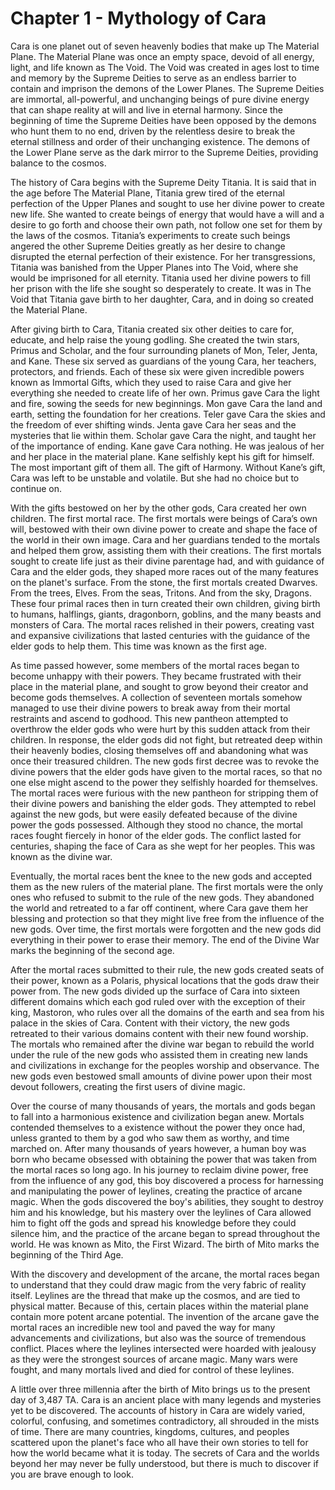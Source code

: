 # Chapter 1 - Mythology of Cara


Cara is one planet out of seven heavenly bodies that make up The Material Plane. The Material Plane was once an empty space, devoid of all energy, light, and life known as The Void. The Void was created in ages lost to time and memory by the Supreme Deities to serve as an endless barrier to contain and imprison the demons of the Lower Planes. The Supreme Deities are immortal, all-powerful, and unchanging beings of pure divine energy that can shape reality at will and live in eternal harmony. Since the beginning of time the Supreme Deities have been opposed by the demons who hunt them to no end, driven by the relentless desire to break the eternal stillness and order of their unchanging existence. The demons of the Lower Plane serve as the dark mirror to the Supreme Deities, providing balance to the cosmos.

The history of Cara begins with the Supreme Deity Titania. It is said that in the age before The Material Plane, Titania grew tired of the eternal perfection of the Upper Planes and sought to use her divine power to create new life. She wanted to create beings of energy that would have a will and a desire to go forth and choose their own path, not follow one set for them by the laws of the cosmos. Titania’s experiments to create such beings angered the other Supreme Deities greatly as her desire to change disrupted the eternal perfection of their existence. For her transgressions, Titania was banished from the Upper Planes into The Void, where she would be imprisoned for all eternity. Titania used her divine powers to fill her prison with the life she sought so desperately to create. It was in The Void that Titania gave birth to her daughter, Cara, and in doing so created the Material Plane.

After giving birth to Cara, Titania created six other deities to care for, educate, and help raise the young godling. She created the twin stars, Primus and Scholar, and the four surrounding planets of Mon, Teler, Jenta, and Kane. These six served as guardians of the young Cara, her teachers, protectors, and friends. Each of these six were given incredible powers known as Immortal Gifts, which they used to raise Cara and give her everything she needed to create life of her own. Primus gave Cara the light and fire, sowing the seeds for new beginnings. Mon gave Cara the land and earth, setting the foundation for her creations. Teler gave Cara the skies and the freedom of ever shifting winds. Jenta gave Cara her seas and the mysteries that lie within them. Scholar gave Cara the night, and taught her of the importance of ending. Kane gave Cara nothing. He was jealous of her and her place in the material plane. Kane selfishly kept his gift for himself. The most important gift of them all. The gift of Harmony. Without Kane’s gift, Cara was left to be unstable and volatile. But she had no choice but to continue on.

With the gifts bestowed on her by the other gods, Cara created her own children. The first mortal race. The first mortals were beings of Cara’s own will, bestowed with their own divine power to create and shape the face of the world in their own image. Cara and her guardians tended to the mortals and helped them grow, assisting them with their creations. The first mortals sought to create life just as their divine parentage had, and with guidance of Cara and the elder gods, they shaped more races out of the many features on the planet's surface. From the stone, the first mortals created Dwarves. From the trees, Elves. From the seas, Tritons. And from the sky, Dragons. These four primal races then in turn created their own children, giving birth to humans, halflings, giants, dragonborn, goblins, and the many beasts and monsters of Cara. The mortal races relished in their powers, creating vast and expansive civilizations that lasted centuries with the guidance of the elder gods to help them. This time was known as the first age.

As time passed however, some members of the mortal races began to become unhappy with their powers. They became frustrated with their place in the material plane, and sought to grow beyond their creator and become gods themselves. A collection of seventeen mortals somehow managed to use their divine powers to break away from their mortal restraints and ascend to godhood. This new pantheon attempted to overthrow the elder gods who were hurt by this sudden attack from their children. In response, the elder gods did not fight, but retreated deep within their heavenly bodies, closing themselves off and abandoning what was once their treasured children. The new gods first decree was to revoke the divine powers that the elder gods have given to the mortal races, so that no one else might ascend to the power they selfishly hoarded for themselves. The mortal races were furious with the new pantheon for stripping them of their divine powers and banishing the elder gods. They attempted to rebel against the new gods, but were easily defeated because of the divine power the gods possessed. Although they stood no chance, the mortal races fought fiercely in honor of the elder gods. The conflict lasted for centuries, shaping the face of Cara as she wept for her peoples. This was known as the divine war. 

Eventually, the mortal races bent the knee to the new gods and accepted them as the new rulers of the material plane. The first mortals were the only ones who refused to submit to the rule of the new gods. They abandoned the world and retreated to a far off continent, where Cara gave them her blessing and protection so that they might live free from the influence of the new gods. Over time, the first mortals were forgotten and the new gods did everything in their power to erase their memory. The end of the Divine War marks the beginning of the second age.

After the mortal races submitted to their rule, the new gods created seats of their power, known as a Polaris, physical locations that the gods draw their power from. The new gods divided up the surface of Cara into sixteen different domains which each god ruled over with the exception of their king, Mastoron, who rules over all the domains of the earth and sea from his palace in the skies of Cara. Content with their victory, the new gods retreated to their various domains content with their new found worship. The mortals who remained after the divine war began to rebuild the world under the rule of the new gods who assisted them in creating new lands and civilizations in exchange for the peoples worship and observance. The new gods even bestowed small amounts of divine power upon their most devout followers, creating the first users of divine magic. 

Over the course of many thousands of years, the mortals and gods began to fall into a harmonious existence and civilization began anew. Mortals contended themselves to a existence without the power they once had, unless granted to them by a god who saw them as worthy, and time marched on. After many thousands of years however, a human boy was born who became obsessed with obtaining the power that was taken from the mortal races so long ago. In his journey to reclaim divine power, free from the influence of any god, this boy discovered a process for harnessing and manipulating the power of leylines, creating the practice of arcane magic. When the gods discovered the boy's abilities, they sought to destroy him and his knowledge, but his mastery over the leylines of Cara allowed him to fight off the gods and spread his knowledge before they could silence him, and the practice of the arcane began to spread throughout the world. He was known as Mito, the First Wizard. The birth of Mito marks the beginning of the Third Age.

With the discovery and development of the arcane, the mortal races began to understand that they could draw magic from the very fabric of reality itself. Leylines are the thread that make up the cosmos, and are tied to physical matter. Because of this, certain places within the material plane contain more potent arcane potential. The invention of the arcane gave the mortal races an incredible new tool and paved the way for many advancements and civilizations, but also was the source of tremendous conflict. Places where the leylines intersected were hoarded with jealousy as they were the strongest sources of arcane magic. Many wars were fought, and many mortals lived and died for control of these leylines.

A little over three millennia after the birth of Mito brings us to the present day of 3,487 TA. Cara is an ancient place with many legends and mysteries yet to be discovered. The accounts of history in Cara are widely varied, colorful, confusing, and sometimes contradictory, all shrouded in the mists of time. There are many countries, kingdoms, cultures, and peoples scattered upon the planet's face who all have their own stories to tell for how the world became what it is today. The secrets of Cara and the worlds beyond her may never be fully understood, but there is much to discover if you are brave enough to look.
